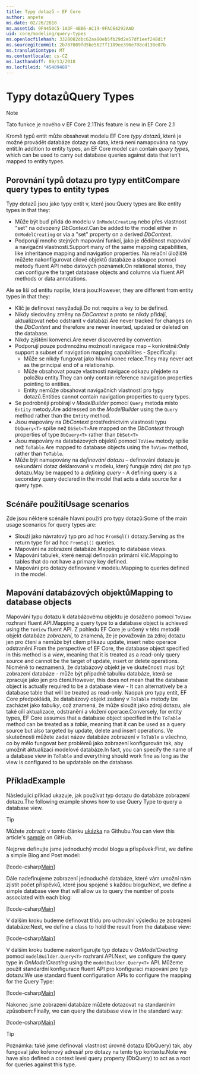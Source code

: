 ```yaml
---
title: Typy dotazů – EF Core
author: anpete
ms.date: 02/26/2018
ms.assetid: 9F4450C5-1A3F-4BB6-AC19-9FAC64292AAD
uid: core/modeling/query-types
ms.openlocfilehash: 3328082dbc62aa80eb5fb29d2e57df1eef248d1f
ms.sourcegitcommit: 2b787009fd5be5627f1189ee396e708cd130e07b
ms.translationtype: MT
ms.contentlocale: cs-CZ
ms.lasthandoff: 09/13/2018
ms.locfileid: "45489489"
---
```

# <a name="query-types"></a><span data-ttu-id="434a0-102">Typy dotazů</span><span class="sxs-lookup"><span data-stu-id="434a0-102">Query Types</span></span>
> [!NOTE]
> <span data-ttu-id="434a0-103">Tato funkce je nového v EF Core 2.1</span><span class="sxs-lookup"><span data-stu-id="434a0-103">This feature is new in EF Core 2.1</span></span>

<span data-ttu-id="434a0-104">Kromě typů entit může obsahovat modelu EF Core _typy dotazů_, které je možné provádět databáze dotazy na data, která není namapována na typy entit.</span><span class="sxs-lookup"><span data-stu-id="434a0-104">In addition to entity types, an EF Core model can contain _query types_, which can be used to carry out database queries against data that isn't mapped to entity types.</span></span>

## <a name="compare-query-types-to-entity-types"></a><span data-ttu-id="434a0-105">Porovnání typů dotazu pro typy entit</span><span class="sxs-lookup"><span data-stu-id="434a0-105">Compare query types to entity types</span></span>

<span data-ttu-id="434a0-106">Typy dotazů jsou jako typy entit v, které jsou:</span><span class="sxs-lookup"><span data-stu-id="434a0-106">Query types are like entity types in that they:</span></span>

- <span data-ttu-id="434a0-107">Může být buď přidá do modelu v `OnModelCreating` nebo přes vlastnost "set" na odvozený _DbContext_.</span><span class="sxs-lookup"><span data-stu-id="434a0-107">Can be added to the model either in `OnModelCreating` or via a "set" property on a derived _DbContext_.</span></span>
- <span data-ttu-id="434a0-108">Podporují mnoho stejných mapování funkcí, jako je dědičnost mapování a navigační vlastnosti.</span><span class="sxs-lookup"><span data-stu-id="434a0-108">Support many of the same mapping capabilities, like inheritance mapping and navigation properties.</span></span> <span data-ttu-id="434a0-109">Na relační úložiště můžete nakonfigurovat cílové objektů databáze a sloupce pomocí metody fluent API nebo datových poznámek.</span><span class="sxs-lookup"><span data-stu-id="434a0-109">On relational stores, they can configure the target database objects and columns via fluent API methods or data annotations.</span></span>

<span data-ttu-id="434a0-110">Ale se liší od entitu napíše, která jsou:</span><span class="sxs-lookup"><span data-stu-id="434a0-110">However, they are different from entity types in that they:</span></span>

- <span data-ttu-id="434a0-111">Klíč je definovat nevyžadují.</span><span class="sxs-lookup"><span data-stu-id="434a0-111">Do not require a key to be defined.</span></span>
- <span data-ttu-id="434a0-112">Nikdy sledovány změny na _DbContext_ a proto se nikdy přidají, aktualizovat nebo odstranit v databázi.</span><span class="sxs-lookup"><span data-stu-id="434a0-112">Are never tracked for changes on the _DbContext_ and therefore are never inserted, updated or deleted on the database.</span></span>
- <span data-ttu-id="434a0-113">Nikdy zjištění konvencí.</span><span class="sxs-lookup"><span data-stu-id="434a0-113">Are never discovered by convention.</span></span>
- <span data-ttu-id="434a0-114">Podporují pouze podmnožinu možností navigace map – konkrétně:</span><span class="sxs-lookup"><span data-stu-id="434a0-114">Only support a subset of navigation mapping capabilities - Specifically:</span></span>
  - <span data-ttu-id="434a0-115">Může se nikdy fungovat jako hlavní konec relace.</span><span class="sxs-lookup"><span data-stu-id="434a0-115">They may never act as the principal end of a relationship.</span></span>
  - <span data-ttu-id="434a0-116">Může obsahovat pouze vlastnosti navigace odkazu přejdete na položku entity.</span><span class="sxs-lookup"><span data-stu-id="434a0-116">They can only contain reference navigation properties pointing to entities.</span></span>
  - <span data-ttu-id="434a0-117">Entity nemůže obsahovat navigačních vlastností pro typy dotazů.</span><span class="sxs-lookup"><span data-stu-id="434a0-117">Entities cannot contain navigation properties to query types.</span></span>
- <span data-ttu-id="434a0-118">Se podrobněji probírají v _ModelBuilder_ pomocí `Query` metoda místo `Entity` metody.</span><span class="sxs-lookup"><span data-stu-id="434a0-118">Are addressed on the _ModelBuilder_ using the `Query` method rather than the `Entity` method.</span></span>
- <span data-ttu-id="434a0-119">Jsou mapovány na _DbContext_ prostřednictvím vlastnosti typu `DbQuery<T>` spíše než `DbSet<T>`</span><span class="sxs-lookup"><span data-stu-id="434a0-119">Are mapped on the _DbContext_ through properties of type `DbQuery<T>` rather than `DbSet<T>`</span></span>
- <span data-ttu-id="434a0-120">Jsou mapovány na databázových objektů pomocí `ToView` metody spíše než `ToTable`.</span><span class="sxs-lookup"><span data-stu-id="434a0-120">Are mapped to database objects using the `ToView` method, rather than `ToTable`.</span></span>
- <span data-ttu-id="434a0-121">Může být namapovány na _definování dotazu_ – definování dotazu je sekundární dotaz deklarované v modelu, který funguje zdroj dat pro typ dotazu.</span><span class="sxs-lookup"><span data-stu-id="434a0-121">May be mapped to a _defining query_ - A defining query is a secondary query declared in the model that acts a data source for a query type.</span></span>

## <a name="usage-scenarios"></a><span data-ttu-id="434a0-122">Scénáře použití</span><span class="sxs-lookup"><span data-stu-id="434a0-122">Usage scenarios</span></span>

<span data-ttu-id="434a0-123">Zde jsou některé scénáře hlavní použití pro typy dotazů:</span><span class="sxs-lookup"><span data-stu-id="434a0-123">Some of the main usage scenarios for query types are:</span></span>

- <span data-ttu-id="434a0-124">Slouží jako návratový typ pro ad hoc `FromSql()` dotazy.</span><span class="sxs-lookup"><span data-stu-id="434a0-124">Serving as the return type for ad hoc `FromSql()` queries.</span></span>
- <span data-ttu-id="434a0-125">Mapování na zobrazení databáze.</span><span class="sxs-lookup"><span data-stu-id="434a0-125">Mapping to database views.</span></span>
- <span data-ttu-id="434a0-126">Mapování tabulek, které nemají definován primární klíč.</span><span class="sxs-lookup"><span data-stu-id="434a0-126">Mapping to tables that do not have a primary key defined.</span></span>
- <span data-ttu-id="434a0-127">Mapování pro dotazy definované v modelu.</span><span class="sxs-lookup"><span data-stu-id="434a0-127">Mapping to queries defined in the model.</span></span>

## <a name="mapping-to-database-objects"></a><span data-ttu-id="434a0-128">Mapování databázových objektů</span><span class="sxs-lookup"><span data-stu-id="434a0-128">Mapping to database objects</span></span>

<span data-ttu-id="434a0-129">Mapování typu dotazu k databázovému objektu je dosaženo pomocí `ToView` rozhraní fluent API.</span><span class="sxs-lookup"><span data-stu-id="434a0-129">Mapping a query type to a database object is achieved using the `ToView` fluent API.</span></span> <span data-ttu-id="434a0-130">Z pohledu EF Core je určený v této metodě objekt databáze _zobrazení_, to znamená, že je považován za zdroj dotazu jen pro čtení a nemůže být cílem příkazu update, insert nebo operace odstranění.</span><span class="sxs-lookup"><span data-stu-id="434a0-130">From the perspective of EF Core, the database object specified in this method is a _view_, meaning that it is treated as a read-only query source and cannot be the target of update, insert or delete operations.</span></span> <span data-ttu-id="434a0-131">Nicméně to neznamená, že databázový objekt je ve skutečnosti musí být zobrazení databáze - může být případně tabulku databáze, která se zpracuje jako jen pro čtení.</span><span class="sxs-lookup"><span data-stu-id="434a0-131">However, this does not mean that the database object is actually required to be a database view - It can alternatively be a database table that will be treated as read-only.</span></span> <span data-ttu-id="434a0-132">Naopak pro typy entit, EF Core předpokládá, že databázový objekt zadaný v `ToTable` metody lze zacházet jako _tabulky_, což znamená, že může sloužit jako zdroj dotazu, ale také cílí aktualizace, odstranění a vložení operace.</span><span class="sxs-lookup"><span data-stu-id="434a0-132">Conversely, for entity types, EF Core assumes that a database object specified in the `ToTable` method can be treated as a _table_, meaning that it can be used as a query source but also targeted by update, delete and insert operations.</span></span> <span data-ttu-id="434a0-133">Ve skutečnosti můžete zadat název databáze zobrazení v `ToTable` a všechno, co by mělo fungovat bez problémů jako zobrazení konfigurován tak, aby umožnit aktualizaci modelové databáze.</span><span class="sxs-lookup"><span data-stu-id="434a0-133">In fact, you can specify the name of a database view in `ToTable` and everything should work fine as long as the view is configured to be updatable on the database.</span></span>

## <a name="example"></a><span data-ttu-id="434a0-134">Příklad</span><span class="sxs-lookup"><span data-stu-id="434a0-134">Example</span></span>

<span data-ttu-id="434a0-135">Následující příklad ukazuje, jak používat typ dotazu do databáze zobrazení dotazu.</span><span class="sxs-lookup"><span data-stu-id="434a0-135">The following example shows how to use Query Type to query a database view.</span></span>

> [!TIP]
> <span data-ttu-id="434a0-136">Můžete zobrazit v tomto článku [ukázka](https://github.com/aspnet/EntityFrameworkCore/tree/master/samples/QueryTypes) na Githubu.</span><span class="sxs-lookup"><span data-stu-id="434a0-136">You can view this article's [sample](https://github.com/aspnet/EntityFrameworkCore/tree/master/samples/QueryTypes) on GitHub.</span></span>

<span data-ttu-id="434a0-137">Nejprve definujte jsme jednoduchý model blogu a příspěvek:</span><span class="sxs-lookup"><span data-stu-id="434a0-137">First, we define a simple Blog and Post model:</span></span>

[!code-csharp[Main](../../../efcore-repo/samples/QueryTypes/Program.cs#Entities)]

<span data-ttu-id="434a0-138">Dále nadefinujeme zobrazení jednoduché databáze, které vám umožní nám zjistit počet příspěvků, které jsou spojené s každou blogu:</span><span class="sxs-lookup"><span data-stu-id="434a0-138">Next, we define a simple database view that will allow us to query the number of posts associated with each blog:</span></span>

[!code-csharp[Main](../../../efcore-repo/samples/QueryTypes/Program.cs#View)]

<span data-ttu-id="434a0-139">V dalším kroku budeme definovat třídu pro uchování výsledku ze zobrazení databáze:</span><span class="sxs-lookup"><span data-stu-id="434a0-139">Next, we define a class to hold the result from the database view:</span></span>

[!code-csharp[Main](../../../efcore-repo/samples/QueryTypes/Program.cs#QueryType)]

<span data-ttu-id="434a0-140">V dalším kroku budeme nakonfigurujte typ dotazu v _OnModelCreating_ pomocí `modelBuilder.Query<T>` rozhraní API.</span><span class="sxs-lookup"><span data-stu-id="434a0-140">Next, we configure the query type in _OnModelCreating_ using the `modelBuilder.Query<T>` API.</span></span>
<span data-ttu-id="434a0-141">Můžeme použít standardní konfigurace fluent API pro konfiguraci mapování pro typ dotazu:</span><span class="sxs-lookup"><span data-stu-id="434a0-141">We use standard fluent configuration APIs to configure the mapping for the Query Type:</span></span>

[!code-csharp[Main](../../../efcore-repo/samples/QueryTypes/Program.cs#Configuration)]

<span data-ttu-id="434a0-142">Nakonec jsme zobrazení databáze můžete dotazovat na standardním způsobem:</span><span class="sxs-lookup"><span data-stu-id="434a0-142">Finally, we can query the database view in the standard way:</span></span>

[!code-csharp[Main](../../../efcore-repo/samples/QueryTypes/Program.cs#Query)]

> [!TIP]
> <span data-ttu-id="434a0-143">Poznámka: také jsme definovali vlastnost úrovně dotazu (DbQuery) tak, aby fungoval jako kořenový adresář pro dotazy na tento typ kontextu.</span><span class="sxs-lookup"><span data-stu-id="434a0-143">Note we have also defined a context level query property (DbQuery) to act as a root for queries against this type.</span></span>

